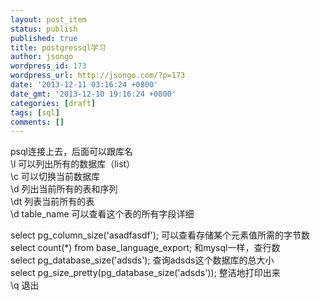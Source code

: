 ```yaml
---
layout: post_item
status: publish
published: true
title: postgressql学习
author: jsongo
wordpress_id: 173
wordpress_url: http://jsongo.com/?p=173
date: '2013-12-11 03:16:24 +0800'
date_gmt: '2013-12-10 19:16:24 +0800'
categories: [draft]
tags: [sql]
comments: []
---
```

psql连接上去，后面可以跟库名  
\\l 可以列出所有的数据库（list）  
\\c 可以切换当前数据库  
\\d 列出当前所有的表和序列  
\\dt 列表当前所有的表  
\\d table_name 可以查看这个表的所有字段详细  


select pg_column_size('asadfasdf'); 可以查看存储某个元素值所需的字节数  
select count(*) from base_language_export; 和mysql一样，查行数  
select pg_database_size('adsds'); 查询adsds这个数据库的总大小  
select pg_size_pretty(pg_database_size('adsds')); 整洁地打印出来  
\\q 退出  
